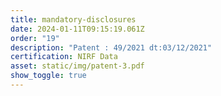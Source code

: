 ```yaml
---
title: mandatory-disclosures
date: 2024-01-11T09:15:19.061Z
order: "19"
description: "Patent : 49/2021 dt:03/12/2021"
certification: NIRF Data
asset: static/img/patent-3.pdf
show_toggle: true
---
```

